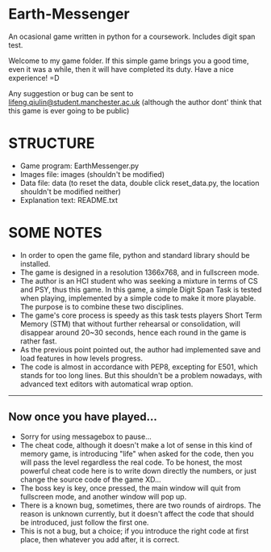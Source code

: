 # Earth-Messenger
An ocasional game written in python for a coursework. Includes digit span test.

Welcome to my game folder. If this simple game brings you a good time, even it was a while, then it will have completed its duty. Have a nice experience! =D

Any suggestion or bug can be sent to lifeng.qiulin@student.manchester.ac.uk (although the author dont' think that this game is ever going to be public)



# STRUCTURE


* Game program: EarthMessenger.py
* Images file: images (shouldn't be modified)
* Data file: data (to reset the data, double click reset_data.py, the location shouldn't be modified neither)
* Explanation text: README.txt

# SOME NOTES


* In order to open the game file, python and standard library should be installed.
* The game is designed in a resolution 1366x768, and in fullscreen mode.
* The author is an HCI student who was seeking a mixture in terms of CS and PSY, thus this game. In this game, a simple Digit Span Task is tested when playing, implemented by a simple code to make it more playable. The purpose is to combine these two disciplines.
* The game's core process is speedy as this task tests players Short Term Memory (STM) that without further rehearsal or consolidation, will disappear around 20~30 seconds, hence each round in the game is rather fast.
* As the previous point pointed out, the author had implemented save and load features in how levels progress.
* The code is almost in accordance with PEP8, excepting for E501, which stands for too long lines. But this shouldn't be a problem nowadays, with advanced text editors with automatical wrap option.


--------

## Now once you have played...

* Sorry for using messagebox to pause...
* The cheat code, although it doesn't make a lot of sense in this kind of memory game, is introducing "life" when asked for the code, then you will pass the level regardless the real code. To be honest, the most powerful cheat code here is to write down directly the numbers, or just change the source code of the game XD...
* The boss key is <Tab> key, once pressed, the main window will quit from fullscreen mode, and another window will pop up.
* There is a known bug, sometimes, there are two rounds of airdrops. The reason is unknown currently, but it doesn't affect the code that should be introduced, just follow the first one.
* This is not a bug, but a choice; if you introduce the right code at first place, then whatever you add after, it is correct.

